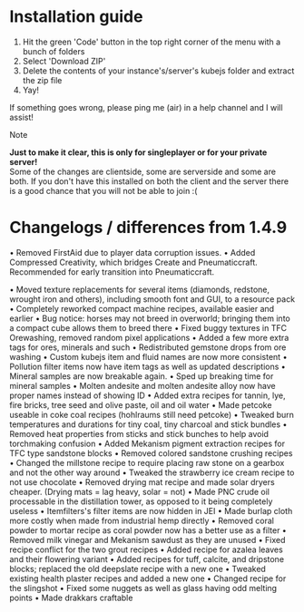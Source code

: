 # Installation guide
1. Hit the green 'Code' button in the top right corner of the menu with a bunch of folders
2. Select 'Download ZIP'
3. Delete the contents of your instance's/server's kubejs folder and extract the zip file
4. Yay!

If something goes wrong, please ping me (air) in a help channel and I will assist!

> [!note]
> **Just to make it clear, this is only for singleplayer or for your private server!**  
> Some of the changes are clientside, some are serverside and some are both. If you don't have this installed on both the client and the server there is a good chance that you will not be able to join :(




# Changelogs / differences from 1.4.9
• Removed FirstAid due to player data corruption issues.
• Added Compressed Creativity, which bridges Create and Pneumaticcraft. Recommended for early transition into Pneumaticcraft.

• Moved texture replacements for several items (diamonds, redstone, wrought iron and others), including smooth font and GUI, to a resource pack
• Completely reworked compact machine recipes, available easier and earlier
• Bug notice: horses may not breed in overworld; bringing them into a compact cube allows them to breed there
• Fixed buggy textures in TFC Orewashing, removed random pixel applications
• Added a few more extra tags for ores, minerals and such
• Redistributed gemstone drops from ore washing
• Custom kubejs item and fluid names are now more consistent
• Pollution filter items now have item tags as well as updated descriptions
• Mineral samples are now breakable again.
• Sped up breaking time for mineral samples
• Molten andesite and molten andesite alloy now have proper names instead of showing ID
• Added extra recipes for tannin, lye, fire bricks, tree seed and olive paste, oil and oil water
• Made petcoke useable in coke coal recipes (hohlraums still need petcoke)
• Tweaked burn temperatures and durations for tiny coal, tiny charcoal and stick bundles
• Removed heat properties from sticks and stick bunches to help avoid torchmaking confusion
• Added Mekanism pigment extraction recipes for TFC type sandstone blocks
• Removed colored sandstone crushing recipes
• Changed the millstone recipe to require placing raw stone on a gearbox and not the other way around
• Tweaked the strawberry ice cream recipe to not use chocolate
• Removed drying mat recipe and made solar dryers cheaper. (Drying mats = lag heavy, solar = not)
• Made PNC crude oil processable in the distillation tower, as opposed to it being completely useless
• Itemfilters's filter items are now hidden in JEI
• Made burlap cloth more costly when made from industrial hemp directly
• Removed coral powder to mortar recipe as coral powder now has a better use as a filter
• Removed milk vinegar and Mekanism sawdust as they are unused
• Fixed recipe conflict for the two grout recipes
• Added recipe for azalea leaves and their flowering variant
• Added recipes for tuff, calcite, and dripstone blocks; replaced the old deepslate recipe with a new one
• Tweaked existing health plaster recipes and added a new one
• Changed recipe for the slingshot
• Fixed some nuggets as well as glass having odd melting points
• Made drakkars craftable